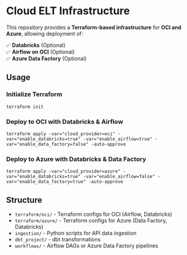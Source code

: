 # Cloud ELT Infrastructure

This repository provides a **Terraform-based infrastructure** for **OCI and Azure**, allowing deployment of:

✅ **Databricks** (Optional)  
✅ **Airflow on OCI** (Optional)  
✅ **Azure Data Factory** (Optional)  

## Usage
### Initialize Terraform
```
terraform init
```

### Deploy to OCI with Databricks & Airflow
```
terraform apply -var="cloud_provider=oci" -var="enable_databricks=true" -var="enable_airflow=true" -var="enable_data_factory=false" -auto-approve
```

### Deploy to Azure with Databricks & Data Factory
```
terraform apply -var="cloud_provider=azure" -var="enable_databricks=true" -var="enable_airflow=false" -var="enable_data_factory=true" -auto-approve
```

## Structure
- `terraform/oci/` - Terraform configs for OCI (Airflow, Databricks)
- `terraform/azure/` - Terraform configs for Azure (Data Factory, Databricks)
- `ingestion/` - Python scripts for API data ingestion
- `dbt_project/` - dbt transformations
- `workflows/` - Airflow DAGs or Azure Data Factory pipelines

